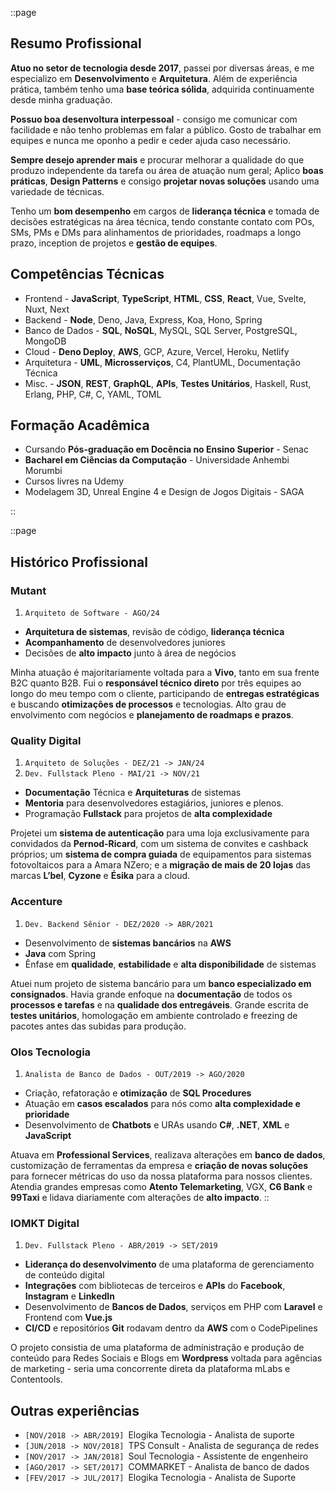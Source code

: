 ::page

## Resumo Profissional

**Atuo no setor de tecnologia desde 2017**, passei por diversas áreas, e me especializo em **Desenvolvimento** e **Arquitetura**. Além de experiência prática, também tenho uma **base teórica sólida**, adquirida continuamente desde minha graduação.

**Possuo boa desenvoltura interpessoal** - consigo me comunicar com facilidade e não tenho problemas em falar a público. Gosto de trabalhar em equipes e nunca me oponho a pedir e ceder ajuda caso necessário.

**Sempre desejo aprender mais** e procurar melhorar a qualidade do que produzo independente da tarefa ou área de atuação num geral; Aplico **boas práticas**, **Design Patterns** e consigo **projetar novas soluções** usando uma variedade de técnicas.

Tenho um **bom desempenho** em cargos de **liderança técnica** e tomada de decisões estratégicas na área técnica, tendo constante contato com POs, SMs, PMs e DMs para alinhamentos de prioridades, roadmaps a longo prazo, inception de projetos e **gestão de equipes**.

## Competências Técnicas

- Frontend - **JavaScript**, **TypeScript**, **HTML**, **CSS**, **React**, Vue, Svelte, Nuxt, Next
- Backend - **Node**, Deno, Java, Express, Koa, Hono, Spring
- Banco de Dados - **SQL**, **NoSQL**, MySQL, SQL Server, PostgreSQL, MongoDB
- Cloud - **Deno Deploy**, **AWS**, GCP, Azure, Vercel, Heroku, Netlify
- Arquitetura - **UML**, **Microsserviços**, C4, PlantUML, Documentação Técnica
- Misc. - **JSON**, **REST**, **GraphQL**, **APIs**, **Testes Unitários**, Haskell, Rust, Erlang, PHP, C#, C, YAML, TOML

## Formação Acadêmica

- Cursando **Pós-graduação em Docência no Ensino Superior** - Senac
- **Bacharel em Ciências da Computação** - Universidade Anhembi Morumbi
- Cursos livres na Udemy
- Modelagem 3D, Unreal Engine 4 e Design de Jogos Digitais - SAGA

::

::page

## Histórico Profissional

### Mutant

1. `Arquiteto de Software - AGO/24`

- **Arquitetura de sistemas**, revisão de código, **liderança técnica**
- **Acompanhamento** de desenvolvedores juniores
- Decisões de **alto impacto** junto à área de negócios

Minha atuação é majoritariamente voltada para a **Vivo**, tanto em sua frente B2C quanto B2B. Fui o **responsável técnico direto** por três equipes ao longo do meu tempo com o cliente, participando de **entregas estratégicas** e buscando **otimizações de processos** e tecnologias. Alto grau de envolvimento com negócios e **planejamento de roadmaps e prazos**.

### Quality Digital

1. `Arquiteto de Soluções - DEZ/21 -> JAN/24`
1. `Dev. Fullstack Pleno - MAI/21 -> NOV/21`

- **Documentação** Técnica e **Arquiteturas** de sistemas
- **Mentoria** para desenvolvedores estagiários, juniores e plenos.
- Programação **Fullstack** para projetos de **alta complexidade**

Projetei um **sistema de autenticação** para uma loja exclusivamente para convidados da **Pernod-Ricard**, com um sistema de convites e cashback próprios; um **sistema de compra guiada** de equipamentos para sistemas fotovoltaicos para a Amara NZero; e a **migração de mais de 20 lojas** das marcas **L’bel**, **Cyzone** e **Ésika** para a cloud.

### Accenture

1. `Dev. Backend Sênior - DEZ/2020 -> ABR/2021`

- Desenvolvimento de **sistemas bancários** na **AWS**
- **Java** com Spring
- Ênfase em **qualidade**, **estabilidade** e **alta disponibilidade** de sistemas

Atuei num projeto de sistema bancário para um **banco especializado em consignados**. Havia grande enfoque na **documentação** de todos os **processos e tarefas** e na **qualidade dos entregáveis**. Grande escrita de **testes unitários**, homologação em ambiente controlado e freezing de pacotes antes das subidas para produção.

### Olos Tecnologia

1. `Analista de Banco de Dados - OUT/2019 -> AGO/2020`

- Criação, refatoração e **otimização** de **SQL Procedures**
- Atuação em **casos escalados** para nós como **alta complexidade e prioridade**
- Desenvolvimento de **Chatbots** e URAs usando **C#**, **.NET**, **XML** e **JavaScript**

Atuava em **Professional Services**, realizava alterações em **banco de dados**, customização de ferramentas da empresa e **criação de novas soluções** para fornecer métricas do uso da nossa plataforma para nossos clientes. Atendia grandes empresas como **Atento Telemarketing**, VGX, **C6 Bank** e **99Taxi** e lidava diariamente com alterações de **alto impacto**.
::

### IOMKT Digital

1. `Dev. Fullstack Pleno - ABR/2019 -> SET/2019`

- **Liderança do desenvolvimento** de uma plataforma de gerenciamento de conteúdo digital
- **Integrações** com bibliotecas de terceiros e **APIs** do **Facebook**, **Instagram** e **LinkedIn**
- Desenvolvimento de **Bancos de Dados**, serviços em PHP com **Laravel** e Frontend com **Vue.js**
- **CI/CD** e repositórios **Git** rodavam dentro da **AWS** com o CodePipelines

O projeto consistia de uma plataforma de administração e produção de conteúdo para Redes Sociais e Blogs em **Wordpress** voltada para agências de marketing - seria uma concorrente direta da plataforma mLabs e Contentools.

## Outras experiências

- `[NOV/2018 -> ABR/2019] `Elogika Tecnologia - Analista de suporte
- `[JUN/2018 -> NOV/2018] `TPS Consult - Analista de segurança de redes
- `[NOV/2017 -> JAN/2018] `Soul Tecnologia - Assistente de engenheiro
- `[AGO/2017 -> SET/2017] `COMMARKET - Analista de banco de dados
- `[FEV/2017 -> JUL/2017] `Elogika Tecnologia - Analista de Suporte
